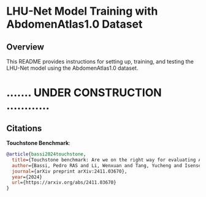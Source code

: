 # LHU-Net Model Training with AbdomenAtlas1.0 Dataset

## Overview

This README provides instructions for setting up, training, and testing the LHU-Net model using the AbdomenAtlas1.0 dataset.

# ....... UNDER CONSTRUCTION ............

## Citations

**Touchstone Benchmark**:
```bibtex
@article{bassi2024touchstone,
  title={Touchstone benchmark: Are we on the right way for evaluating AI algorithms for medical segmentation?},
  author={Bassi, Pedro RAS and Li, Wenxuan and Tang, Yucheng and Isensee, Fabian and Wang, Zifu and Chen, Jieneng and Chou, Yu-Cheng and Kirchhoff, Yannick and Rokuss, Maximilian and Huang, Ziyan and others},
  journal={arXiv preprint arXiv:2411.03670},
  year={2024}
  url={https://arxiv.org/abs/2411.03670}
}
```